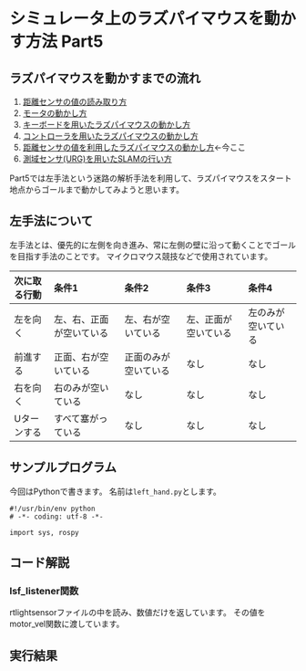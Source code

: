 # シミュレータ上のラズパイマウスを動かす方法 Part5

## ラズパイマウスを動かすまでの流れ

1. [距離センサの値の読み取り方](how_to_control_raspimouse_on_sim_1.md)
2. [モータの動かし方](how_to_control_raspimouse_on_sim_2.md)
3. [キーボードを用いたラズパイマウスの動かし方](how_to_control_raspimouse_on_sim_3.md)
4. [コントローラを用いたラズパイマウスの動かし方](how_to_control_raspimouse_on_sim_4.md)
5. [距離センサの値を利用したラズパイマウスの動かし方](how_to_control_raspimouse_on_sim_5.md)←今ここ
6. [測域センサ\(URG\)を用いたSLAMの行い方](how_to_control_raspimouse_on_sim_6.md)

Part5では左手法という迷路の解析手法を利用して、ラズパイマウスをスタート地点からゴールまで動かしてみようと思います。

## 左手法について

左手法とは、優先的に左側を向き進み、常に左側の壁に沿って動くことでゴールを目指す手法のことです。 マイクロマウス競技などで使用されています。

| 次に取る行動 | 条件1 | 条件2 | 条件3 | 条件4 |
| :--- | :--- | :--- | :--- | :--- |
| 左を向く | 左、右、正面が空いている | 左、右が空いている | 左、正面が空いている | 左のみが空いている |
| 前進する | 正面、右が空いている | 正面のみが空いている | なし | なし |
| 右を向く | 右のみが空いている | なし | なし | なし |
| Uターンする | すべて塞がっている | なし | なし | なし |

## サンプルプログラム

今回はPythonで書きます。 名前は`left_hand.py`とします。

```text
#!/usr/bin/env python
# -*- coding: utf-8 -*-

import sys, rospy
```

## コード解説

### lsf\_listener関数

rtlightsensorファイルの中を読み、数値だけを返しています。 その値をmotor\_vel関数に渡しています。

## 実行結果

